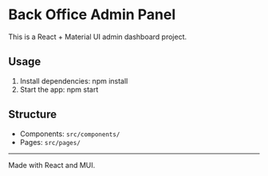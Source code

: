 # Back Office Admin Panel

This is a React + Material UI admin dashboard project.

## Usage

1. Install dependencies:
   npm install
2. Start the app:
   npm start

## Structure

- Components: `src/components/`
- Pages: `src/pages/`

---

Made with React and MUI.
